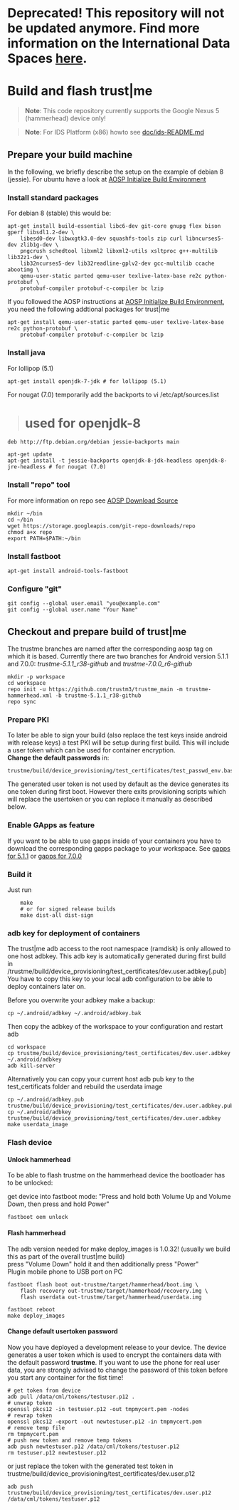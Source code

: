 Deprecated! This repository will not be updated anymore. Find more information on the International Data Spaces [here](https://github.com/International-Data-Spaces-Association/).
=============================================

# Build and flash trust|me
> **Note**: This code repository currently supports the Google Nexus 5 (hammerhead) device only!

> **Note**: For IDS Platform (x86) howto see [doc/ids-README.md](doc/ids-README.md) 

## Prepare your build machine
In the following, we briefly describe the setup on the example of debian 8 (jessie).
For ubuntu have a look at [AOSP Initialize Build Environment](https://source.android.com/source/initializing.html)

### Install standard packages
For debian 8 (stable) this would be:

    apt-get install build-essential libc6-dev git-core gnupg flex bison gperf libsdl1.2-dev \
        libesd0-dev libwxgtk3.0-dev squashfs-tools zip curl libncurses5-dev zlib1g-dev \
        pngcrush schedtool libxml2 libxml2-utils xsltproc g++-multilib lib32z1-dev \
        lib32ncurses5-dev lib32readline-gplv2-dev gcc-multilib ccache abootimg \
        qemu-user-static parted qemu-user texlive-latex-base re2c python-protobuf \
        protobuf-compiler protobuf-c-compiler bc lzip
        
If you followed the AOSP instructions at 
[AOSP Initialize Build Environment](https://source.android.com/source/initializing.html), you need the
following addtional packages for trust|me

    apt-get install qemu-user-static parted qemu-user texlive-latex-base re2c python-protobuf \
        protobuf-compiler protobuf-c-compiler bc lzip

### Install java
For lollipop (5.1)

    apt-get install openjdk-7-jdk # for lollipop (5.1)
  
For nougat (7.0) temporarily add the backports to
    vi /etc/apt/sources.list
    
>   # used for openjdk-8  
    deb http://ftp.debian.org/debian jessie-backports main

    apt-get update
    apt-get install -t jessie-backports openjdk-8-jdk-headless openjdk-8-jre-headless # for nougat (7.0)

### Install "repo" tool
For more information on repo see [AOSP Download Source](https://source.android.com/source/downloading.html)

    mkdir ~/bin
    cd ~/bin
    wget https://storage.googleapis.com/git-repo-downloads/repo
    chmod a+x repo
    export PATH=$PATH:~/bin
    
### Install fastboot
    apt-get install android-tools-fastboot

### Configure "git"
    git config --global user.email "you@example.com"
    git config --global user.name "Your Name"
    
    
## Checkout and prepare build of trust|me
The trustme branches are named after the corresponding aosp tag on which it is based. Currently
there are two branches for Android version 5.1.1 and 7.0.0:
*trustme-5.1.1_r38-github* and *trustme-7.0.0_r6-github*

    mkdir -p workspace
    cd workspace
    repo init -u https://github.com/trustm3/trustme_main -m trustme-hammerhead.xml -b trustme-5.1.1_r38-github
    repo sync
    
### Prepare PKI
To later be able to sign your build (also replace the test keys inside android with release keys)
a test PKI will be setup during first build. This will include a user token which can be used for
container encryption.  
**Change the default passwords** in:

    trustme/build/device_provisioning/test_certificates/test_passwd_env.bash
    
The generated user token is not used by default as the device generates its one token during first boot.
However there exits provisioning scripts which will replace the usertoken or you can replace it manually
as described below.

### Enable GApps as feature
If you want to be able to use gapps inside of your containers
you have to download the corresponding gapps package to your workspace.
See [gapps for 5.1.1](https://github.com/trustm3/trustme_build/tree/trustme-5.1.1_r38-github/gapps)
or [gapps for 7.0.0](https://github.com/trustm3/trustme_build/tree/trustme-7.0.0_r6-github/gapps)

### Build it
Just run
    
        make
        # or for signed release builds
        make dist-all dist-sign
    
### adb key for deployment of containers
The trust|me adb access to the root namespace (ramdisk) is only allowed to one host adbkey.
This adb key is automatically generated during first build in
/trustme/build/device_provisioning/test_certificates/dev.user.adbkey[.pub]
You have to copy this key to your local adb configuration to be able to deploy containers later on.
    
Before you overwrite your adbkey make a backup:

    cp ~/.android/adbkey ~/.android/adbkey.bak
    
Then copy the adbkey of the workspace to your configuration and restart adb
    
    cd workspace
    cp trustme/build/device_provisioning/test_certificates/dev.user.adbkey ~/.android/adbkey
    adb kill-server
    
Alternatively you can copy your current host adb pub key to the test_certificats folder
and rebuild the userdata image

    cp ~/.android/adbkey.pub trustme/build/device_provisioning/test_certificates/dev.user.adbkey.pub
    cp ~/.android/adbkey trustme/build/device_provisioning/test_certificates/dev.user.adbkey
    make userdata_image
    
### Flash device
#### Unlock hammerhead

To be able to flash trustme on the hammerhead device the bootloader has to be unlocked:

get device into fastboot mode: "Press and hold both Volume Up and Volume Down, then press and hold Power"

    fastboot oem unlock

#### Flash hammerhead
The adb version needed for make deploy_images is 1.0.32! (usually we build this as part of the overall
trust|me build)  
press "Volume Down" hold it and then additionally press "Power"  
Plugin mobile phone to USB port on PC  

    fastboot flash boot out-trustme/target/hammerhead/boot.img \
        flash recovery out-trustme/target/hammerhead/recovery.img \
        flash userdata out-trustme/target/hammerhead/userdata.img

    fastboot reboot
    make deploy_images
    
#### Change default usertoken password
Now you have deployed a development release to your device. The device generates a user token which
is used to encrypt the containers data with the default password **trustme**.
If you want to use the phone for real user data, you are strongly advised to change the password of this
token before you start any container for the fist time!

```{r, engine='bash', count_lines}
# get token from device
adb pull /data/cml/tokens/testuser.p12 .
# unwrap token
openssl pkcs12 -in testuser.p12 -out tmpmycert.pem -nodes
# rewrap token
openssl pkcs12 -export -out newtestuser.p12 -in tmpmycert.pem
# remove temp file
rm tmpmycert.pem
# push new token and remove temp tokens
adb push newtestuser.p12 /data/cml/tokens/testuser.p12
rm testuser.p12 newtestuser.p12
```

or just replace the token with the generated test token in
trustme/build/device_provisioning/test_certificates/dev.user.p12
    
    adb push trustme/build/device_provisioning/test_certificates/dev.user.p12 /data/cml/tokens/testuser.p12
